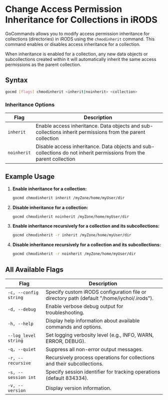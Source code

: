 # Change Access Permission Inheritance for Collections in iRODS

GoCommands allows you to modify access permission inheritance for collections (directories) in iRODS using the `chmodinherit` command. This command enables or disables access inheritance for a collection.

When inheritance is enabled for a collection, any new data objects or subcollections created within it will automatically inherit the same access permissions as the parent collection.

## Syntax
```sh
gocmd [flags] chmodinherit <inherit|noinherit> <collection>
```

### Inheritance Options

| Flag | Description |
|------|-------------|
| `inherit` | Enable access inheritance. Data objects and sub-collections inherit permissions from the parent collection |
| `noinherit` | Disable access inheritance. Data objects and sub-collections do not inherit permissions from the parent collection |

## Example Usage

1. **Enable inheritance for a collection:**
    ```sh
    gocmd chmodinherit inherit /myZone/home/myUser/dir
    ```

2. **Disable inheritance for a collection:**
    ```sh
    gocmd chmodinherit noinherit /myZone/home/myUser/dir
    ```

3. **Enable inheritance recursively for a collection and its subcollections:**
    ```sh
    gocmd chmodinherit -r inherit /myZone/home/myUser/dir
    ```

4. **Disable inheritance recursively for a collection and its subcollections:**
    ```sh
    gocmd chmodinherit -r noinherit /myZone/home/myUser/dir
    ```

## All Available Flags

| Flag                   | Description                                                                 |
|------------------------|-----------------------------------------------------------------------------|
| `-c, --config string`  | Specify custom iRODS configuration file or directory path (default "/home/iychoi/.irods"). |
| `-d, --debug`          | Enable verbose debug output for troubleshooting.                           |
| `-h, --help`           | Display help information about available commands and options.             |
| `--log_level string`   | Set logging verbosity level (e.g., INFO, WARN, ERROR, DEBUG).              |
| `-q, --quiet`          | Suppress all non-error output messages.                                    |
| `-r, --recursive`      | Recursively process operations for collections and their subcollections.   |
| `-s, --session int`    | Specify session identifier for tracking operations (default 834334).       |
| `-v, --version`        | Display version information.                                               |
